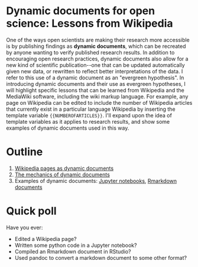 # Dynamic documents for open science: Lessons from Wikipedia

One of the ways open scientists are making their research more accessible is by
publishing findings as **dynamic documents**, which can be recreated by anyone
wanting to verify published research results.  In addition to encouraging open
research practices, dynamic documents also allow for a new kind of scientific
publication--one that can be updated automatically given new data, or rewritten
to reflect better interpretations of the data.  I refer to this use of a
dynamic document as an "evergreen hypothesis".  In introducing dynamic
documents and their use as evergreen hypotheses, I will highlight specific
lessons that can be learned from Wikipedia and the MediaWiki software,
including the wiki markup language. For example, any page on Wikipedia can be
edited to include the number of Wikipedia articles that currently exist in a
particular language Wikipedia by inserting the template variable
`{{NUMBEROFARTICLES}}`.  I'll expand upon the idea of template variables as it
applies to research results, and show some examples of dynamic documents used
in this way.

# Outline

1. [Wikipedia pages as dynamic documents](/wikipedia.md)
2. [The mechanics of dynamic documents](/dynamic-documents.md)
3. Examples of dynamic documents: [Jupyter notebooks](/jupyter-notebooks.md), [Rmarkdown documents](/evergreen.Rmd)

# Quick poll

Have you ever:

- Edited a Wikipedia page?
- Written some python code in a Jupyter notebook?
- Compiled an Rmarkdown document in RStudio?
- Used pandoc to convert a markdown document to some other format?
